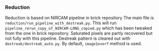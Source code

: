 ### Reduction
Reduction is based on NIRCAM pipeline in brick repository
The main file is `reduction/run_pipeline_with_destreak.py`. This will run `pipeline_rerun_copy_of_NIRCAM-LONG_copied.py` which has been tweaked from the one in brick repository. Saturated pixels are partly recovered but not fully with this pipeline.
Destreak pattern is cleared out with `destreak/destreak_auto.py`. By default, `image1overf` method is used.
